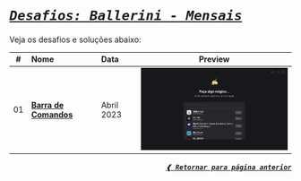 [previous]: https://github.com/dreisss/challenges-ballerini

# [**_`Desafios: Ballerini - Mensais`_**](#desafios-ballerini---mensais)

Veja os desafios e soluções abaixo:

<div align="center">

|  #  | Nome                                   | Data       |                                Preview                                |
| :-: | :------------------------------------- | :--------- | :-------------------------------------------------------------------: |
| 01  | [**Barra de Comandos**](./2023/april/) | Abril 2023 | [<img width="400px" src="./2023/april/preview.png" />](./2023/april/) |

</div>

<div align="right">

[**_`❰ Retornar para página anterior`_**][previous]

</div>
